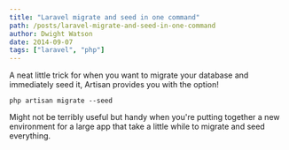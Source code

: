 ```yaml
---
title: "Laravel migrate and seed in one command"
path: /posts/laravel-migrate-and-seed-in-one-command
author: Dwight Watson
date: 2014-09-07
tags: ["laravel", "php"]
---
```


A neat little trick for when you want to migrate your database and immediately seed it, Artisan provides you with the option!

    php artisan migrate --seed

Might not be terribly useful but handy when you&#039;re putting together a new environment for a large app that take a little while to migrate and seed everything.
